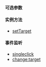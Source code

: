 #### 可选参数

#### 实例方法

- <a href="/openlayers/map/methods/setTarget.html" target="_blank">setTarget</a>

#### 事件监听

- <a href="openlayers/map/fires/singleclick.html" target="_blank">singleclick</a>
- <a href="openlayers/map/methods/setTarget.html" target="_blank">change:target</a>